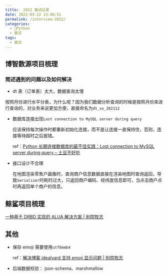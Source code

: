 ```yaml
---
title:  2022 面试记录
date: 2022-03-22 13:56:51
permalink: /interview-2022/
categories:
  - 🐍Python
  - 面试
tags:
  - 面试
---
```


## 博智数源项目梳理

### 简述遇到的问题以及如何解决

- dt 表（订单表）太大，数据查询太慢

按照月份进行水平分表，为什么呢？因为我们数据分析查询的时候是按照月份来进行查询的，对业务来说更加方便，直接命名为`dt_xx_202112`

- 数据库连接出现`Lost connection to MySQL server during query`

  应该保持每次操作时都重新初始化连接，而不是让连接一直保持住，否则，连接等待超时之后报错。

  ref：[Python 长期连接数据库的最不佳实践：Lost connection to MySQL server during query – 土豆不好吃](https://dmesg.app/python-longpoll-db.html/amp)

- 接口设计不合理

  在地图渲染零售户画像时，查询商户信息数据直接在渲染地图时查询返回，导致`Serializer`时耗时过大，只返回商户编码、经纬度信息即可，当点击商户点时再返回单个商户的信息。

## 鲸鲨项目梳理

[一种基于 DRBD 实现的 ALUA 解决方案 | 别院牧志](https://masantu.com/blog/2020-07-22/alua-with-drbd/)

## 其他

- 保存 emoji 需要使用`utf8emb4`

  ref：[解决博客 idealyard 支持 emoji 显示问题 | 别院牧志](https://masantu.com/blog/2020-05-15/idealyard-loves-emoji/)

- 后端数据校验： json-schema、marshmallow
